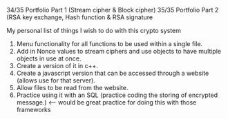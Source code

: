 34/35 Portfolio Part 1 (Stream cipher & Block cipher)
35/35 Portfolio Part 2 (RSA key exchange, Hash function & RSA signature


My personal list of things I wish to do with this crypto system

1. Menu functionality for all functions to be used within a single file.
3. Add in Nonce values to stream ciphers and use objects to have multiple objects in use at once.
4. Create a version of it in c++.
5. Create a javascript version that can be accessed through a website (allows use for that server).
6. Allow files to be read from the website.
7. Practice using it with an SQL (practice coding the storing of encrypted message.)  <-- would be great practice for doing this with those frameworks
